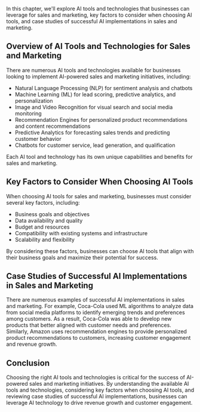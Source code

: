 
In this chapter, we'll explore AI tools and technologies that businesses can leverage for sales and marketing, key factors to consider when choosing AI tools, and case studies of successful AI implementations in sales and marketing.

Overview of AI Tools and Technologies for Sales and Marketing
-------------------------------------------------------------

There are numerous AI tools and technologies available for businesses looking to implement AI-powered sales and marketing initiatives, including:

* Natural Language Processing (NLP) for sentiment analysis and chatbots
* Machine Learning (ML) for lead scoring, predictive analytics, and personalization
* Image and Video Recognition for visual search and social media monitoring
* Recommendation Engines for personalized product recommendations and content recommendations
* Predictive Analytics for forecasting sales trends and predicting customer behavior
* Chatbots for customer service, lead generation, and qualification

Each AI tool and technology has its own unique capabilities and benefits for sales and marketing.

Key Factors to Consider When Choosing AI Tools
----------------------------------------------

When choosing AI tools for sales and marketing, businesses must consider several key factors, including:

* Business goals and objectives
* Data availability and quality
* Budget and resources
* Compatibility with existing systems and infrastructure
* Scalability and flexibility

By considering these factors, businesses can choose AI tools that align with their business goals and maximize their potential for success.

Case Studies of Successful AI Implementations in Sales and Marketing
--------------------------------------------------------------------

There are numerous examples of successful AI implementations in sales and marketing. For example, Coca-Cola used ML algorithms to analyze data from social media platforms to identify emerging trends and preferences among customers. As a result, Coca-Cola was able to develop new products that better aligned with customer needs and preferences. Similarly, Amazon uses recommendation engines to provide personalized product recommendations to customers, increasing customer engagement and revenue growth.

Conclusion
----------

Choosing the right AI tools and technologies is critical for the success of AI-powered sales and marketing initiatives. By understanding the available AI tools and technologies, considering key factors when choosing AI tools, and reviewing case studies of successful AI implementations, businesses can leverage AI technology to drive revenue growth and customer engagement.

